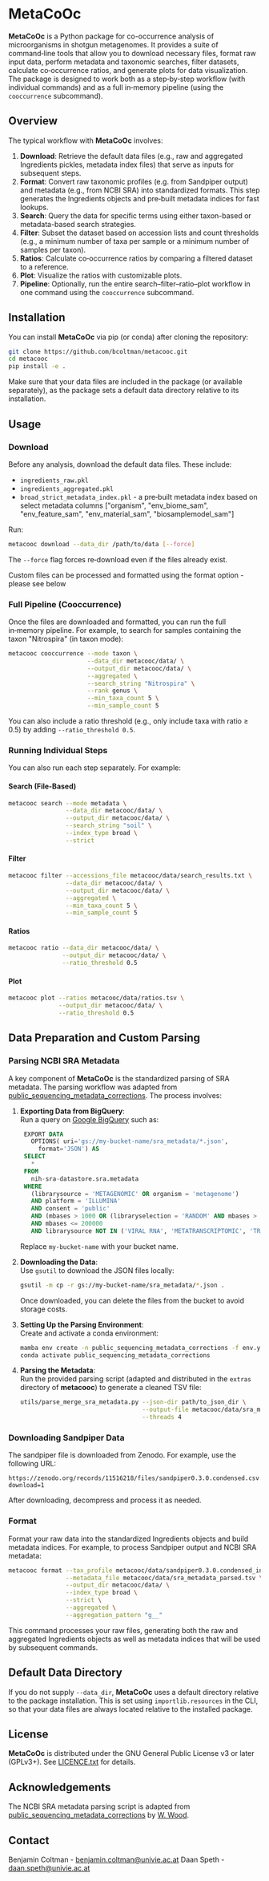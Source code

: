 # MetaCoOc

**MetaCoOc** is a Python package for co-occurrence analysis of microorganisms in shotgun metagenomes. It provides a suite of command‑line tools that allow you to download necessary files, format raw input data, perform metadata and taxonomic searches, filter datasets, calculate co‑occurrence ratios, and generate plots for data visualization. The package is designed to work both as a step‑by‑step workflow (with individual commands) and as a full in‑memory pipeline (using the `cooccurrence` subcommand).

## Overview

The typical workflow with **MetaCoOc** involves:

1. **Download**: Retrieve the default data files (e.g., raw and aggregated Ingredients pickles, metadata index files) that serve as inputs for subsequent steps.
2. **Format**: Convert raw taxonomic profiles (e.g. from Sandpiper output) and metadata (e.g., from NCBI SRA) into standardized formats. This step generates the Ingredients objects and pre‑built metadata indices for fast lookups.
3. **Search**: Query the data for specific terms using either taxon-based or metadata-based search strategies.
4. **Filter**: Subset the dataset based on accession lists and count thresholds (e.g., a minimum number of taxa per sample or a minimum number of samples per taxon).
5. **Ratios**: Calculate co‑occurrence ratios by comparing a filtered dataset to a reference.
6. **Plot**: Visualize the ratios with customizable plots.
7. **Pipeline**: Optionally, run the entire search–filter–ratio–plot workflow in one command using the `cooccurrence` subcommand.

## Installation

You can install **MetaCoOc** via pip (or conda) after cloning the repository:

```bash
git clone https://github.com/bcoltman/metacooc.git
cd metacooc
pip install -e .
```

Make sure that your data files are included in the package (or available separately), as the package sets a default data directory relative to its installation.

## Usage

### Download

Before any analysis, download the default data files. These include:
- `ingredients_raw.pkl`
- `ingredients_aggregated.pkl`
- `broad_strict_metadata_index.pkl` - a pre‑built metadata index based on select metadata columns \["organism", "env_biome_sam", "env_feature_sam", "env_material_sam", "biosamplemodel_sam"\]

Run:

```bash
metacooc download --data_dir /path/to/data [--force]
```

The `--force` flag forces re‑download even if the files already exist.

Custom files can be processed and formatted using the format option - please see below

### Full Pipeline (Cooccurrence)

Once the files are downloaded and formatted, you can run the full in‑memory pipeline. For example, to search for samples containing the taxon "Nitrospira" (in taxon mode):

```bash
metacooc cooccurrence --mode taxon \
                      --data_dir metacooc/data/ \
                      --output_dir metacooc/data/ \
                      --aggregated \
                      --search_string "Nitrospira" \
                      --rank genus \
                      --min_taxa_count 5 \
                      --min_sample_count 5
```

You can also include a ratio threshold (e.g., only include taxa with ratio ≥ 0.5) by adding `--ratio_threshold 0.5`.

### Running Individual Steps

You can also run each step separately. For example:

#### Search (File-Based)

```bash
metacooc search --mode metadata \
                --data_dir metacooc/data/ \
                --output_dir metacooc/data/ \
                --search_string "soil" \
                --index_type broad \
                --strict
```
					 
#### Filter

```bash
metacooc filter --accessions_file metacooc/data/search_results.txt \
                --data_dir metacooc/data/ \
                --output_dir metacooc/data/ \
                --aggregated \
                --min_taxa_count 5 \
                --min_sample_count 5
```
					 
#### Ratios

```bash
metacooc ratio --data_dir metacooc/data/ \
               --output_dir metacooc/data/ \
               --ratio_threshold 0.5
```

#### Plot

```bash
metacooc plot --ratios metacooc/data/ratios.tsv \
              --output_dir metacooc/data/ \
              --ratio_threshold 0.5
```

## Data Preparation and Custom Parsing

### Parsing NCBI SRA Metadata

A key component of **MetaCoOc** is the standardized parsing of SRA metadata. The parsing workflow was adapted from [public_sequencing_metadata_corrections](https://github.com/wwood/public_sequencing_metadata_corrections). The process involves:

1. **Exporting Data from BigQuery**:  
   Run a query on [Google BigQuery](https://console.cloud.google.com/bigquery) such as:
   ```sql
	EXPORT DATA
	  OPTIONS( uri='gs://my-bucket-name/sra_metadata/*.json',
		format='JSON') AS
	SELECT
	  *
	FROM
	  nih-sra-datastore.sra.metadata
	WHERE
	  (librarysource = 'METAGENOMIC' OR organism = 'metagenome')
	  AND platform = 'ILLUMINA'
	  AND consent = 'public'
	  AND (mbases > 1000 OR (libraryselection = 'RANDOM' AND mbases > 100))
	  AND mbases <= 200000
	  AND librarysource NOT IN ('VIRAL RNA', 'METATRANSCRIPTOMIC', 'TRANSCRIPTOMIC')
   ```
   Replace `my-bucket-name` with your bucket name.

2. **Downloading the Data**:  
   Use `gsutil` to download the JSON files locally:
   ```bash
   gsutil -m cp -r gs://my-bucket-name/sra_metadata/*.json .
   ```
   Once downloaded, you can delete the files from the bucket to avoid storage costs.

3. **Setting Up the Parsing Environment**:  
   Create and activate a conda environment:
   ```bash
   mamba env create -n public_sequencing_metadata_corrections -f env.yml
   conda activate public_sequencing_metadata_corrections
   ```

4. **Parsing the Metadata**:  
   Run the provided parsing script (adapted and distributed in the `extras` directory of **metacooc**) to generate a cleaned TSV file:
   ```bash
   utils/parse_merge_sra_metadata.py --json-dir path/to_json_dir \
									 --output-file metacooc/data/sra_metadata_parsed.tsv \
									 --threads 4
   ```

### Downloading Sandpiper Data

The sandpiper file is downloaded from Zenodo. For example, use the following URL:
```
https://zenodo.org/records/11516218/files/sandpiper0.3.0.condensed.csv.gz?download=1
```
After downloading, decompress and process it as needed.

### Format

Format your raw data into the standardized Ingredients objects and build metadata indices. For example, to process Sandpiper output and NCBI SRA metadata:

```bash
metacooc format --tax_profile metacooc/data/sandpiper0.3.0.condensed_intersection.csv \
                --metadata_file metacooc/data/sra_metadata_parsed.tsv \
                --output_dir metacooc/data/ \
                --index_type broad \
                --strict \
                --aggregated \
                --aggregation_pattern "g__"
```

This command processes your raw files, generating both the raw and aggregated Ingredients objects as well as metadata indices that will be used by subsequent commands.

## Default Data Directory

If you do not supply `--data_dir`, **MetaCoOc** uses a default directory relative to the package installation. This is set using `importlib.resources` in the CLI, so that your data files are always located relative to the installed package.

## License

**MetaCoOc** is distributed under the GNU General Public License v3 or later (GPLv3+). See [LICENCE.txt](LICENCE.txt) for details.

## Acknowledgements

The NCBI SRA metadata parsing script is adapted from [public_sequencing_metadata_corrections](https://github.com/wwood/public_sequencing_metadata_corrections) by [W. Wood](https://github.com/wwood).

## Contact

Benjamin Coltman - [benjamin.coltman@univie.ac.at](benjamin.coltman@univie.ac.at)
Daan Speth - [daan.speth@univie.ac.at](daan.speth@univie.ac.at)    

